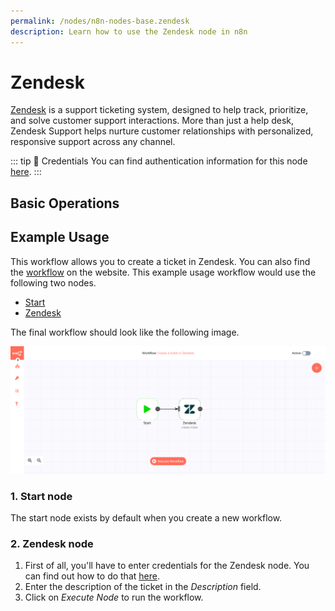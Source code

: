 ```yaml
---
permalink: /nodes/n8n-nodes-base.zendesk
description: Learn how to use the Zendesk node in n8n
---
```


# Zendesk

[Zendesk](https://www.zendesk.com/) is a support ticketing system, designed to help track, prioritize, and solve customer support interactions. More than just a help desk, Zendesk Support helps nurture customer relationships with personalized, responsive support across any channel.

::: tip 🔑 Credentials
You can find authentication information for this node [here](../../../credentials/Zendesk/README.md).
:::

## Basic Operations

<Resource node="Zendesk" />

## Example Usage

This workflow allows you to create a ticket in Zendesk. You can also find the [workflow](https://n8n.io/workflows/496) on the website. This example usage workflow would use the following two nodes.
- [Start](../../core-nodes/Start/README.md)
- [Zendesk]()

The final workflow should look like the following image.

![A workflow with the Zendesk node](./workflow.png)

### 1. Start node

The start node exists by default when you create a new workflow.

### 2. Zendesk node

1. First of all, you'll have to enter credentials for the Zendesk node. You can find out how to do that [here](../../../credentials/Zendesk/README.md).
2. Enter the description of the ticket in the *Description* field.
3. Click on *Execute Node* to run the workflow.
